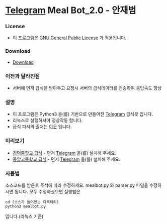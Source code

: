 # [Telegram](https://telegram.org/) Meal Bot_2.0 - 안재범

### License

  * 이 프로그램은 [GNU General Public License](https://www.gnu.org/licenses/licenses.html) 가 적용됩니다.

### Download

* [Download](https://github.com/NewPremium/Telegram_mealbot_KDMS_2.0/archive/master.zip)

### 이전과 달라진점

* 서버에 먼저 급식을 받아두고 요청시 서버의 급식데이터를 전송하여 응답속도 향상

### 설명

* 이 프로그램은 Python3 을(를) 기반으로 만들어진 [Telegram](https://telegram.org/) 급식봇 입니다.
* 리눅스로 실행하셔야 정상작동 합니다.
* 급식 파서의 출처는 [이곳](https://github.com/M4ndU/school_meal_parser_python) 입니다.
    

### 미리보기

* [경덕중학교 급식](https://t.me/kdmsmealbot) - 먼저 [Telegram](https://telegram.org/) 을(를) 설치해 주세요.
* [중앙고등학교 급식](https://t.me/jungangbot) - 먼저 [Telegram](https://telegram.org/) 을(를) 설치해 주세요.

### 사용법

소스코드를 받은후 주석에 따라 수정하세요.
mealbot.py 와 parser.py 파일을 수정하시면 됩니다.
모두 수정하셨으면 실행법은
```
cd (소스가 들어있는 디랙터리)
python3 mealbot.py
```
입니다.(리눅스 기준)
